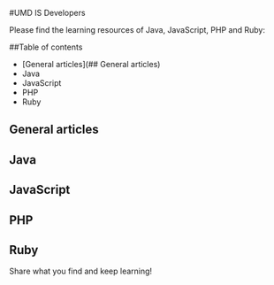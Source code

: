 #UMD IS Developers

Please find the learning resources of Java, JavaScript, PHP and Ruby:

##Table of contents

* [General articles](## General articles)
* Java
* JavaScript
* PHP
* Ruby

## General articles

## Java

## JavaScript

## PHP

## Ruby

Share what you find and keep learning!